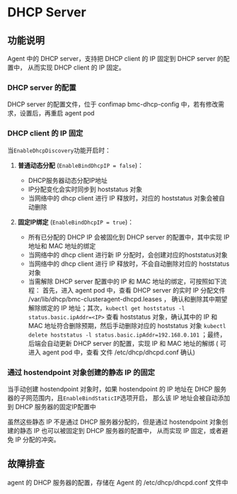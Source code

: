 # DHCP Server

## 功能说明

Agent 中的 DHCP server，支持把 DHCP client 的 IP 固定到 DHCP server 的配置中， 从而实现 DHCP client 的 IP 固定。

### DHCP server 的配置

DHCP server 的配置文件，位于 confimap bmc-dhcp-config 中，若有修改需求，设置后，再重启 agent pod

### DHCP client 的 IP 固定

当`EnableDhcpDiscovery`功能开启时：

1. **普通动态分配** (`EnableBindDhcpIP = false`)：
   - DHCP服务器动态分配IP地址
   - IP分配变化会实时同步到 hoststatus 对象
   - 当网络中的 dhcp client 进行 IP 释放时，对应的 hoststatus 对象会被自动删除

2. **固定IP绑定** (`EnableBindDhcpIP = true`)：
   - 所有已分配的 DHCP IP 会被固化到 DHCP server 的配置中，其中实现 IP 地址和 MAC 地址的绑定
   - 当网络中的 dhcp client 进行新 IP 分配时，会创建对应的hoststatus对象
   - 当网络中的 dhcp client 进行 IP 释放时，不会自动删除对应的 hoststatus 对象
   - 当需解除 DHCP server 配置中的 IP 和 MAC 地址的绑定，可按照如下流程：
     首先，进入 agent pod 中，查看 DHCP server 的实时 IP 分配文件 /var/lib/dhcp/bmc-clusteragent-dhcpd.leases ， 确认和删除其中期望解除绑定的 IP 地址；其次，`kubectl get hoststatus -l status.basic.ipAddr=<IP>` 查看 hoststatus 对象，确认其中的 IP 和 MAC 地址符合删除预期，然后手动删除对应的 hoststatus 对象 `kubectl delete hoststatus -l status.basic.ipAddr=192.168.0.101` ；最终，后端会自动更新 DHCP server 的配置，实现 IP 和 MAC 地址的解绑 ( 可进入 agent pod 中，查看 文件 /etc/dhcp/dhcpd.conf 确认)

### 通过 hostendpoint 对象创建的静态 IP 的固定

当手动创建 hostendpoint 对象时，如果 hostendpoint 的 IP 地址在 DHCP 服务器的子网范围内，且`EnableBindStaticIP`选项开启， 那么该 IP 地址会被自动添加到 DHCP 服务器的固定IP配置中

虽然这些静态 IP 不是通过 DHCP 服务器分配的，但是通过 hostendpoint 对象创建的静态 IP 也可以被固定到 DHCP 服务器的配置中， 从而实现 IP 固定，或者避免 IP 分配的冲突。

## 故障排查

agent 的 DHCP 服务器的配置，存储在 Agent 的 /etc/dhcp/dhcpd.conf 文件中

